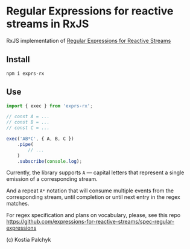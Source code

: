 # Regular Expressions for reactive streams in RxJS

RxJS implementation of [Regular Expressions for Reactive Streams](../spec-regular-expressions)

## Install

```
npm i exprs-rx
```

## Use

```js
import { exec } from 'exprs-rx';

// const A = ...
// const B = ...
// const C = ...

exec('AB*C', { A, B, C })
    .pipe(
        // ...
    )
    .subscribe(console.log);
```

Currently, the library supports `A` — capital letters that represent a single emission of a corresponding stream.

And a repeat `A*` notation that will consume multiple events from the corresponding stream, until completion or until next entry in the regex matches.

For regex specification and plans on vocabulary, please, see this repo https://github.com/expressions-for-reactive-streams/spec-regular-expressions

(c) Kostia Palchyk
